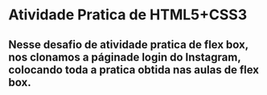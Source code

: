 # Atividade Pratica de HTML5+CSS3
## Nesse desafio de atividade pratica de flex box, nos clonamos a páginade login do Instagram, colocando toda a pratica obtida nas aulas de flex box.
